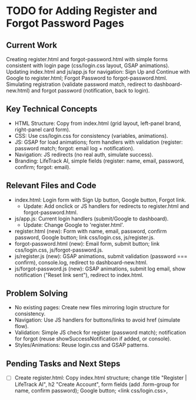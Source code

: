 # TODO for Adding Register and Forgot Password Pages

## Current Work
Creating register.html and forgot-password.html with simple forms consistent with login page (css/login.css layout, GSAP animations). Updating index.html and js/app.js for navigation: Sign Up and Continue with Google to register.html; Forgot Password to forgot-password.html. Simulating registration (validate password match, redirect to dashboard-new.html) and forgot password (notification, back to login).

## Key Technical Concepts
- HTML Structure: Copy from index.html (grid layout, left-panel brand, right-panel card form).
- CSS: Use css/login.css for consistency (variables, animations).
- JS: GSAP for load animations; form handlers with validation (register: password match; forgot: email log + notification).
- Navigation: JS redirects (no real auth, simulate success).
- Branding: LifeTrack AI, simple fields (register: name, email, password, confirm; forgot: email).

## Relevant Files and Code
- index.html: Login form with Sign Up button, Google button, Forgot link.
  - Update: Add onclick or JS handlers for redirects to register.html and forgot-password.html.
- js/app.js: Current login handlers (submit/Google to dashboard).
  - Update: Change Google to 'register.html'.
- register.html (new): Form with name, email, password, confirm password, Google button; link css/login.css, js/register.js.
- forgot-password.html (new): Email form, submit button; link css/login.css, js/forgot-password.js.
- js/register.js (new): GSAP animations, submit validation (password === confirm), console.log, redirect to dashboard-new.html.
- js/forgot-password.js (new): GSAP animations, submit log email, show notification ("Reset link sent"), redirect to index.html.

## Problem Solving
- No existing pages: Create new files mirroring login structure for consistency.
- Navigation: Use JS handlers for buttons/links to avoid href (simulate flow).
- Validation: Simple JS check for register (password match); notification for forgot (reuse showSuccessNotification if added, or console).
- Styles/Animations: Reuse login.css and GSAP patterns.

## Pending Tasks and Next Steps
- [ ] Create register.html: Copy index.html structure; change title "Register | LifeTrack AI", h2 "Create Account", form fields (add .form-group for name, confirm password); Google button; <link css/login.css>, <script gsap>, <script defer js/register.js>.
  - Form: <input type="text" id="name" placeholder="Full Name" required /> after email.
  - Submit button "Register".
- [ ] Create js/register.js: DOMContentLoaded with GSAP (similar to app.js: left-panel, card, stagger form); form submit: preventDefault, get values, if password !== confirm alert("Passwords don't match"), else console.log, redirect 'dashboard-new.html'; Google click to 'dashboard-new.html' (simulate).
- [ ] Create forgot-password.html: Simplified structure (no left-panel or brand, centered card with h2 "Forgot Password?", subtitle "Enter email to reset", .form-group email input, submit "Send Reset Link", back link to login); <link css/login.css>, <script gsap>, <script defer js/forgot-password.js>.
- [ ] Create js/forgot-password.js: GSAP for card fade; form submit: preventDefault, get email, console.log, show notification "Reset link sent to [email]", redirect 'index.html'.
- [ ] Edit index.html: Update Sign Up button onclick="window.location.href='register.html'"; update js/app.js Google handler to 'register.html'; add <a href="forgot-password.html"> for Forgot Password link.
- [ ] Edit js/app.js: Change Google handler redirect to 'register.html'.
- [ ] After creations, reload index.html: Click Sign Up/Google -> register.html (form validates, submits to dashboard); Forgot -> forgot-password.html (submits notification, back to login).
- [ ] Test responsive and animations on new pages.
- [ ] Update TODO.md with progress after each step.
